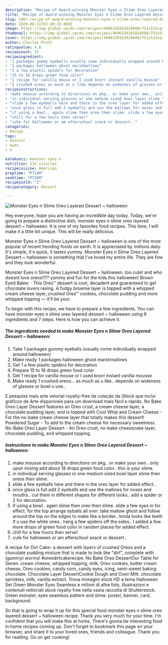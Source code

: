 ```yaml
---
description: "Recipe of Award-winning Monster Eyes n Slime Oreo Layered Dessert ~ halloween"
title: "Recipe of Award-winning Monster Eyes n Slime Oreo Layered Dessert ~ halloween"
slug: 1467-recipe-of-award-winning-monster-eyes-n-slime-oreo-layered-dessert-halloween
date: 2020-08-11T03:48:33.009Z
image: https://img-global.cpcdn.com/recipes/4696338163826688/751x532cq70/monster-eyes-n-slime-oreo-layered-dessert-halloween-recipe-main-photo.jpg
thumbnail: https://img-global.cpcdn.com/recipes/4696338163826688/751x532cq70/monster-eyes-n-slime-oreo-layered-dessert-halloween-recipe-main-photo.jpg
cover: https://img-global.cpcdn.com/recipes/4696338163826688/751x532cq70/monster-eyes-n-slime-oreo-layered-dessert-halloween-recipe-main-photo.jpg
author: Charles Pratt
ratingvalue: 4.6
reviewcount: 15
recipeingredient:
- "1 packages gummy eyeballs usually come individually wrapped around halloween"
- "1 packages halloween ghost marshmallows"
- "1 a few plastic spiders for decoration"
- "15 to 18 drops green food color"
- "1 recipe for vanilla mouse or I used knorr instant vanilla mousse"
- "1 crushed oreos as much as u like depends on wideness of glasses or bowl u use"
recipeinstructions:
- "make mousse according to directions on pkg.. or make your own.. only upon mixing add about 18 drops green food color.. this is your slime."
- "in individual serving glasses or one medium sized bowl layer slime then oreos then slime."
- "slide a few eyeballs here and there in the oreo layer for added effect.."
- "once glass is full add 2 eyeballs and use the mallows for noses and mouths.. cut them in different shapes for different looks.. add a spider or 2 for decoration."
- "if using a bowl.. again slime then oreo then slime. slide a few eyes in for effect. for the top arrange eyballs all over. take mallow ghost and follow around the top on the edges to make like a border.. kinda looks like teeth if u use the white ones.. hang a few spiders off the sides.. I added a few more drops of green food color in random places for added effect."
- "chill for a few hours then serve!"
- "cute for halloween or am afterschool snack or dessert.."
categories:
- Recipe
tags:
- monster
- eyes
- n

katakunci: monster eyes n 
nutrition: 214 calories
recipecuisine: American
preptime: "PT14M"
cooktime: "PT38M"
recipeyield: "2"
recipecategory: Dessert

---
```



![Monster Eyes n Slime Oreo Layered Dessert ~ halloween](https://img-global.cpcdn.com/recipes/4696338163826688/751x532cq70/monster-eyes-n-slime-oreo-layered-dessert-halloween-recipe-main-photo.jpg)

Hey everyone, hope you are having an incredible day today. Today, we're going to prepare a distinctive dish, monster eyes n slime oreo layered dessert ~ halloween. It is one of my favorites food recipes. This time, I will make it a little bit unique. This will be really delicious.

Monster Eyes n Slime Oreo Layered Dessert ~ halloween is one of the most popular of recent trending foods on earth. It is appreciated by millions daily. It's simple, it's quick, it tastes yummy. Monster Eyes n Slime Oreo Layered Dessert ~ halloween is something that I've loved my entire life. They are fine and they look wonderful.

Monster Eyes n Slime Oreo Layered Dessert ~ halloween. too cute! and who doesnt love oreos!!?? yummy and fun for the kids this halloween! Brown Eyed Baker. · This Oreo™ dessert is cool, decadent and guaranteed to get chocolate lovers raving. A fudgy brownie layer is topped with a whipped cream cheese layer, crushed Oreo™ cookies, chocolate pudding and more whipped topping — it&#39;ll be your.


To begin with this recipe, we have to prepare a few ingredients. You can have monster eyes n slime oreo layered dessert ~ halloween using 6 ingredients and 7 steps. Here is how you can achieve it.

<!--inarticleads1-->

##### The ingredients needed to make Monster Eyes n Slime Oreo Layered Dessert ~ halloween:

1. Take 1 packages gummy eyeballs (usually come individually wrapped around halloween)
1. Make ready 1 packages halloween ghost marshmallows
1. Get 1 a few plastic spiders for decoration
1. Prepare 15 to 18 drops green food color
1. Get 1 recipe for vanilla mouse or I used knorr instant vanilla mousse
1. Make ready 1 crushed oreos... as much as u like.. depends on wideness of glasses or bowl u use..


E pesquise mais arte vetorial royalty-free da coleção da iStock que inclui gráficos de Arte disponíveis para um download mais fácil e rápido. No Bake Oreo Layer Dessert features an Oreo crust, a cream cheese layer, a chocolate pudding layer, and is topped with Cool Whip and Cream Cheese - For the no-bake cream cheese layer that totally makes this dessert! Powdered Sugar - To add to the cream cheese for necessary sweetness. No-Bake Oreo Layer Dessert - An Oreo crust, no-bake cheesecake layer, chocolate pudding, and whipped topping. 

<!--inarticleads2-->

##### Instructions to make Monster Eyes n Slime Oreo Layered Dessert ~ halloween:

1. make mousse according to directions on pkg.. or make your own.. only upon mixing add about 18 drops green food color.. this is your slime.
1. in individual serving glasses or one medium sized bowl layer slime then oreos then slime.
1. slide a few eyeballs here and there in the oreo layer for added effect..
1. once glass is full add 2 eyeballs and use the mallows for noses and mouths.. cut them in different shapes for different looks.. add a spider or 2 for decoration.
1. if using a bowl.. again slime then oreo then slime. slide a few eyes in for effect. for the top arrange eyballs all over. take mallow ghost and follow around the top on the edges to make like a border.. kinda looks like teeth if u use the white ones.. hang a few spiders off the sides.. I added a few more drops of green food color in random places for added effect.
1. chill for a few hours then serve!
1. cute for halloween or am afterschool snack or dessert..


A recipe for Dirt Cake- a dessert with layers of crushed Oreos and a chocolate pudding mixture that is made to look like &#34;dirt&#34;, complete with (gummy) worms! #oreodirtcakerecipe. No Bake Oreo DessertOur Table for Seven. cream cheese, whipped topping, milk, Oreo cookies, butter cream cheese, Oreo cookies, candy corn, candy eyes, icing, semi-sweet baking chocolate. Chocolate Layer DessertCookie Dough and Oven Mitt. chocolate sprinkles, milk, vanilla extract. Trova immagini stock HD a tema Halloween Set Green Monster Eyes Seamless e milioni di altre foto, illustrazioni e contenuti vettoriali stock royalty free nella vasta raccolta di Shutterstock. Green monster, eyes seamless pattern and slime. poster, banner, card, background. 

So that is going to wrap it up for this special food monster eyes n slime oreo layered dessert ~ halloween recipe. Thank you very much for your time. I'm confident that you will make this at home. There's gonna be interesting food in home recipes coming up. Don't forget to bookmark this page on your browser, and share it to your loved ones, friends and colleague. Thank you for reading. Go on get cooking!
